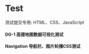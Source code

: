 # Test
测试提交专用: HTML、CSS、JavaScript

#### DG-1           高德地图数据可视化测试<br>
#### Navigation     导航栏、图片轮播CSS测试<br>

